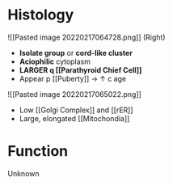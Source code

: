 # Histology

![[Pasted image 20220217064728.png]]
(Right)

- **Isolate group** or **cord-like cluster**
- **Aciophilic** cytoplasm
- **LARGER q [[Parathyroid Chief Cell]]**
- Appear p [[Puberty]] → ↑ c age

![[Pasted image 20220217065022.png]]

- Low [[Golgi Complex]] and [[rER]]
- Large, elongated [[Mitochondia]]

# Function
Unknown